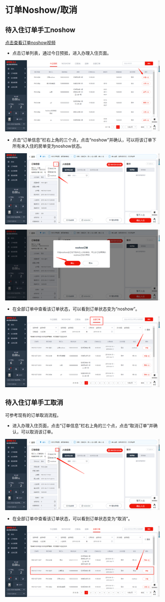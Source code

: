 # 订单Noshow/取消

## 待入住订单手工noshow

[点击查看订单noshow视频](http://crs-pms-vidio.oss-cn-beijing.aliyuncs.com/%E5%A4%9C%E5%AE%A1-%E6%95%B4%E5%8D%95noshow.mp4)

* 点击订单列表，通过今日预抵，进入办理入住页面。

![](../../../../.gitbook/assets/image%20%28400%29.png)

* 点击“订单信息”栏右上角的三个点，点击“noshow”并确认，可以将该订单下所有未入住的房单变为noshow状态。

![](../../../../.gitbook/assets/image%20%28497%29.png)

![](../../../../.gitbook/assets/image%20%28766%29.png)

* 在全部订单中查看该订单状态，可以看到订单状态变为“noshow”。

![](../../../../.gitbook/assets/image%20%28150%29.png)

## 待入住订单手工取消

可参考现有的订单取消流程。

* 进入办理入住页面，点击“订单信息”栏右上角的三个点，点击“取消订单”并确认，可以取消该订单。

![](../../../../.gitbook/assets/image%20%28420%29.png)

* 在全部订单中查看该订单状态，可以看到订单状态变为“取消”。

![](../../../../.gitbook/assets/image%20%28313%29.png)

### 

